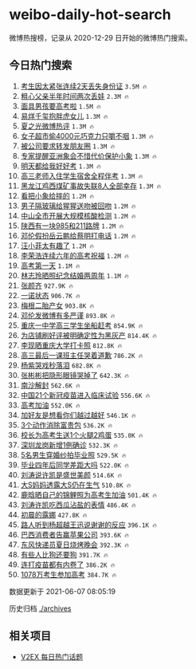 # weibo-daily-hot-search

微博热搜榜，记录从 2020-12-29 日开始的微博热门搜索。

## 今日热门搜索

<!-- BEGIN -->

1. [考生因太紧张连续2天丢失身份证](https://s.weibo.com/weibo?q=%23%E8%80%83%E7%94%9F%E5%9B%A0%E5%A4%AA%E7%B4%A7%E5%BC%A0%E8%BF%9E%E7%BB%AD2%E5%A4%A9%E4%B8%A2%E5%A4%B1%E8%BA%AB%E4%BB%BD%E8%AF%81%23&Refer=top) `3.5M 🔥`
1. [粗心父亲半年时间两次丢娃](https://s.weibo.com/weibo?q=%23%E7%B2%97%E5%BF%83%E7%88%B6%E4%BA%B2%E5%8D%8A%E5%B9%B4%E6%97%B6%E9%97%B4%E4%B8%A4%E6%AC%A1%E4%B8%A2%E5%A8%83%23&Refer=top) `2.3M 🔥`
1. [面具男孩要高考啦](https://s.weibo.com/weibo?q=%23%E9%9D%A2%E5%85%B7%E7%94%B7%E5%AD%A9%E8%A6%81%E9%AB%98%E8%80%83%E5%95%A6%23&Refer=top) `1.5M 🔥`
1. [易烊千玺抱胖虎女儿](https://s.weibo.com/weibo?q=%23%E6%98%93%E7%83%8A%E5%8D%83%E7%8E%BA%E6%8A%B1%E8%83%96%E8%99%8E%E5%A5%B3%E5%84%BF%23&Refer=top) `1.3M 🔥`
1. [夏之光微博热评](https://s.weibo.com/weibo?q=%23%E5%A4%8F%E4%B9%8B%E5%85%89%E5%BE%AE%E5%8D%9A%E7%83%AD%E8%AF%84%23&Refer=top) `1.3M 🔥`
1. [女子超市偷4000元巧克力只嚼不咽](https://s.weibo.com/weibo?q=%23%E5%A5%B3%E5%AD%90%E8%B6%85%E5%B8%82%E5%81%B74000%E5%85%83%E5%B7%A7%E5%85%8B%E5%8A%9B%E5%8F%AA%E5%9A%BC%E4%B8%8D%E5%92%BD%23&Refer=top) `1.3M 🔥`
1. [被公司要求转发朋友圈](https://s.weibo.com/weibo?q=%23%E8%A2%AB%E5%85%AC%E5%8F%B8%E8%A6%81%E6%B1%82%E8%BD%AC%E5%8F%91%E6%9C%8B%E5%8F%8B%E5%9C%88%23&Refer=top) `1.3M 🔥`
1. [专家提醒亚洲象会不惜代价保护小象](https://s.weibo.com/weibo?q=%E4%B8%93%E5%AE%B6%E6%8F%90%E9%86%92%E4%BA%9A%E6%B4%B2%E8%B1%A1%E4%BC%9A%E4%B8%8D%E6%83%9C%E4%BB%A3%E4%BB%B7%E4%BF%9D%E6%8A%A4%E5%B0%8F%E8%B1%A1&Refer=top) `1.3M 🔥`
1. [明天都给我好好考](https://s.weibo.com/weibo?q=%23%E6%98%8E%E5%A4%A9%E9%83%BD%E7%BB%99%E6%88%91%E5%A5%BD%E5%A5%BD%E8%80%83%23&Refer=top) `1.3M 🔥`
1. [高三老师入住学生宿舍全程伴考](https://s.weibo.com/weibo?q=%23%E9%AB%98%E4%B8%89%E8%80%81%E5%B8%88%E5%85%A5%E4%BD%8F%E5%AD%A6%E7%94%9F%E5%AE%BF%E8%88%8D%E5%85%A8%E7%A8%8B%E4%BC%B4%E8%80%83%23&Refer=top) `1.3M 🔥`
1. [黑龙江鸡西煤矿事故失联8人全部幸存](https://s.weibo.com/weibo?q=%23%E9%BB%91%E9%BE%99%E6%B1%9F%E9%B8%A1%E8%A5%BF%E7%85%A4%E7%9F%BF%E4%BA%8B%E6%95%85%E5%A4%B1%E8%81%948%E4%BA%BA%E5%85%A8%E9%83%A8%E5%B9%B8%E5%AD%98%23&Refer=top) `1.3M 🔥`
1. [看把小象给摔的](https://s.weibo.com/weibo?q=%23%E7%9C%8B%E6%8A%8A%E5%B0%8F%E8%B1%A1%E7%BB%99%E6%91%94%E7%9A%84%23&Refer=top) `1.2M 🔥`
1. [男子隔玻璃给猩猩送吻被回吻](https://s.weibo.com/weibo?q=%23%E7%94%B7%E5%AD%90%E9%9A%94%E7%8E%BB%E7%92%83%E7%BB%99%E7%8C%A9%E7%8C%A9%E9%80%81%E5%90%BB%E8%A2%AB%E5%9B%9E%E5%90%BB%23&Refer=top) `1.2M 🔥`
1. [中山全市开展大规模核酸检测](https://s.weibo.com/weibo?q=%23%E4%B8%AD%E5%B1%B1%E5%85%A8%E5%B8%82%E5%BC%80%E5%B1%95%E5%A4%A7%E8%A7%84%E6%A8%A1%E6%A0%B8%E9%85%B8%E6%A3%80%E6%B5%8B%23&Refer=top) `1.2M 🔥`
1. [陕西有一块985和211路牌](https://s.weibo.com/weibo?q=%23%E9%99%95%E8%A5%BF%E6%9C%89%E4%B8%80%E5%9D%97985%E5%92%8C211%E8%B7%AF%E7%89%8C%23&Refer=top) `1.2M 🔥`
1. [邓伦假扮岳云鹏给蔡明打电话](https://s.weibo.com/weibo?q=%23%E9%82%93%E4%BC%A6%E5%81%87%E6%89%AE%E5%B2%B3%E4%BA%91%E9%B9%8F%E7%BB%99%E8%94%A1%E6%98%8E%E6%89%93%E7%94%B5%E8%AF%9D%23&Refer=top) `1.2M 🔥`
1. [汪小菲太有趣了](https://s.weibo.com/weibo?q=%23%E6%B1%AA%E5%B0%8F%E8%8F%B2%E5%A4%AA%E6%9C%89%E8%B6%A3%E4%BA%86%23&Refer=top) `1.2M 🔥`
1. [李荣浩连续六年的高考祝福](https://s.weibo.com/weibo?q=%23%E6%9D%8E%E8%8D%A3%E6%B5%A9%E8%BF%9E%E7%BB%AD%E5%85%AD%E5%B9%B4%E7%9A%84%E9%AB%98%E8%80%83%E7%A5%9D%E7%A6%8F%23&Refer=top) `1.2M 🔥`
1. [高考第一天](https://s.weibo.com/weibo?q=%E9%AB%98%E8%80%83%E7%AC%AC%E4%B8%80%E5%A4%A9&Refer=top) `1.1M 🔥`
1. [林志玲晒照纪念结婚两周年](https://s.weibo.com/weibo?q=%23%E6%9E%97%E5%BF%97%E7%8E%B2%E6%99%92%E7%85%A7%E7%BA%AA%E5%BF%B5%E7%BB%93%E5%A9%9A%E4%B8%A4%E5%91%A8%E5%B9%B4%23&Refer=top) `1.1M 🔥`
1. [张颜齐](https://s.weibo.com/weibo?q=%E5%BC%A0%E9%A2%9C%E9%BD%90&Refer=top) `927.9K 🔥`
1. [一诺状态](https://s.weibo.com/weibo?q=%23%E4%B8%80%E8%AF%BA%E7%8A%B6%E6%80%81%23&Refer=top) `906.7K 🔥`
1. [梅根二胎产女](https://s.weibo.com/weibo?q=%E6%A2%85%E6%A0%B9%E4%BA%8C%E8%83%8E%E4%BA%A7%E5%A5%B3&Refer=top) `903.8K 🔥`
1. [邓伦发微博有多严谨](https://s.weibo.com/weibo?q=%23%E9%82%93%E4%BC%A6%E5%8F%91%E5%BE%AE%E5%8D%9A%E6%9C%89%E5%A4%9A%E4%B8%A5%E8%B0%A8%23&Refer=top) `893.8K 🔥`
1. [重庆一中学高三学生坐船赶考](https://s.weibo.com/weibo?q=%23%E9%87%8D%E5%BA%86%E4%B8%80%E4%B8%AD%E5%AD%A6%E9%AB%98%E4%B8%89%E5%AD%A6%E7%94%9F%E5%9D%90%E8%88%B9%E8%B5%B6%E8%80%83%23&Refer=top) `854.9K 🔥`
1. [为店铺刷好评被明确定性为黑灰产](https://s.weibo.com/weibo?q=%23%E4%B8%BA%E5%BA%97%E9%93%BA%E5%88%B7%E5%A5%BD%E8%AF%84%E8%A2%AB%E6%98%8E%E7%A1%AE%E5%AE%9A%E6%80%A7%E4%B8%BA%E9%BB%91%E7%81%B0%E4%BA%A7%23&Refer=top) `814.4K 🔥`
1. [李现晒重庆大学打卡照](https://s.weibo.com/weibo?q=%23%E6%9D%8E%E7%8E%B0%E6%99%92%E9%87%8D%E5%BA%86%E5%A4%A7%E5%AD%A6%E6%89%93%E5%8D%A1%E7%85%A7%23&Refer=top) `812.8K 🔥`
1. [高三最后一课班主任哭着道歉](https://s.weibo.com/weibo?q=%23%E9%AB%98%E4%B8%89%E6%9C%80%E5%90%8E%E4%B8%80%E8%AF%BE%E7%8F%AD%E4%B8%BB%E4%BB%BB%E5%93%AD%E7%9D%80%E9%81%93%E6%AD%89%23&Refer=top) `786.2K 🔥`
1. [杨紫哭戏秒落泪](https://s.weibo.com/weibo?q=%23%E6%9D%A8%E7%B4%AB%E5%93%AD%E6%88%8F%E7%A7%92%E8%90%BD%E6%B3%AA%23&Refer=top) `682.8K 🔥`
1. [张彬彬把隐形眼镜哭掉了](https://s.weibo.com/weibo?q=%23%E5%BC%A0%E5%BD%AC%E5%BD%AC%E6%8A%8A%E9%9A%90%E5%BD%A2%E7%9C%BC%E9%95%9C%E5%93%AD%E6%8E%89%E4%BA%86%23&Refer=top) `642.3K 🔥`
1. [南沙解封](https://s.weibo.com/weibo?q=%E5%8D%97%E6%B2%99%E8%A7%A3%E5%B0%81&Refer=top) `562.6K 🔥`
1. [中国21个新冠疫苗进入临床试验](https://s.weibo.com/weibo?q=%23%E4%B8%AD%E5%9B%BD21%E4%B8%AA%E6%96%B0%E5%86%A0%E7%96%AB%E8%8B%97%E8%BF%9B%E5%85%A5%E4%B8%B4%E5%BA%8A%E8%AF%95%E9%AA%8C%23&Refer=top) `556.6K 🔥`
1. [高考加油](https://s.weibo.com/weibo?q=%E9%AB%98%E8%80%83%E5%8A%A0%E6%B2%B9&Refer=top) `552.0K 🔥`
1. [加好友是想看你们越过越好](https://s.weibo.com/weibo?q=%23%E5%8A%A0%E5%A5%BD%E5%8F%8B%E6%98%AF%E6%83%B3%E7%9C%8B%E4%BD%A0%E4%BB%AC%E8%B6%8A%E8%BF%87%E8%B6%8A%E5%A5%BD%23&Refer=top) `546.1K 🔥`
1. [3个动作消除富贵包](https://s.weibo.com/weibo?q=%233%E4%B8%AA%E5%8A%A8%E4%BD%9C%E6%B6%88%E9%99%A4%E5%AF%8C%E8%B4%B5%E5%8C%85%23&Refer=top) `536.2K 🔥`
1. [校长为高考生送1个火腿2鸡蛋](https://s.weibo.com/weibo?q=%23%E6%A0%A1%E9%95%BF%E4%B8%BA%E9%AB%98%E8%80%83%E7%94%9F%E9%80%811%E4%B8%AA%E7%81%AB%E8%85%BF2%E9%B8%A1%E8%9B%8B%23&Refer=top) `535.0K 🔥`
1. [深圳龙岗新增1例确诊](https://s.weibo.com/weibo?q=%23%E6%B7%B1%E5%9C%B3%E9%BE%99%E5%B2%97%E6%96%B0%E5%A2%9E1%E4%BE%8B%E7%A1%AE%E8%AF%8A%23&Refer=top) `532.3K 🔥`
1. [5名男生穿婚纱拍毕业照](https://s.weibo.com/weibo?q=%235%E5%90%8D%E7%94%B7%E7%94%9F%E7%A9%BF%E5%A9%9A%E7%BA%B1%E6%8B%8D%E6%AF%95%E4%B8%9A%E7%85%A7%23&Refer=top) `529.5K 🔥`
1. [毕业四年后同学差距大吗](https://s.weibo.com/weibo?q=%23%E6%AF%95%E4%B8%9A%E5%9B%9B%E5%B9%B4%E5%90%8E%E5%90%8C%E5%AD%A6%E5%B7%AE%E8%B7%9D%E5%A4%A7%E5%90%97%23&Refer=top) `522.0K 🔥`
1. [刘涛说许凯是盛世美颜](https://s.weibo.com/weibo?q=%23%E5%88%98%E6%B6%9B%E8%AF%B4%E8%AE%B8%E5%87%AF%E6%98%AF%E7%9B%9B%E4%B8%96%E7%BE%8E%E9%A2%9C%23&Refer=top) `514.6K 🔥`
1. [大S妈妈透露大S仍在生气](https://s.weibo.com/weibo?q=%23%E5%A4%A7S%E5%A6%88%E5%A6%88%E9%80%8F%E9%9C%B2%E5%A4%A7S%E4%BB%8D%E5%9C%A8%E7%94%9F%E6%B0%94%23&Refer=top) `510.8K 🔥`
1. [鹿晗晒自己的锦鲤照为高考生加油](https://s.weibo.com/weibo?q=%23%E9%B9%BF%E6%99%97%E6%99%92%E8%87%AA%E5%B7%B1%E7%9A%84%E9%94%A6%E9%B2%A4%E7%85%A7%E4%B8%BA%E9%AB%98%E8%80%83%E7%94%9F%E5%8A%A0%E6%B2%B9%23&Refer=top) `501.4K 🔥`
1. [刘涛许凯吃西瓜沾盐的表情](https://s.weibo.com/weibo?q=%23%E5%88%98%E6%B6%9B%E8%AE%B8%E5%87%AF%E5%90%83%E8%A5%BF%E7%93%9C%E6%B2%BE%E7%9B%90%E7%9A%84%E8%A1%A8%E6%83%85%23&Refer=top) `486.4K 🔥`
1. [初晨的露娜](https://s.weibo.com/weibo?q=%23%E5%88%9D%E6%99%A8%E7%9A%84%E9%9C%B2%E5%A8%9C%23&Refer=top) `427.8K 🔥`
1. [路人听到杨超越王迅说谢谢的反应](https://s.weibo.com/weibo?q=%23%E8%B7%AF%E4%BA%BA%E5%90%AC%E5%88%B0%E6%9D%A8%E8%B6%85%E8%B6%8A%E7%8E%8B%E8%BF%85%E8%AF%B4%E8%B0%A2%E8%B0%A2%E7%9A%84%E5%8F%8D%E5%BA%94%23&Refer=top) `396.1K 🔥`
1. [巴西消费者告赢苹果公司](https://s.weibo.com/weibo?q=%23%E5%B7%B4%E8%A5%BF%E6%B6%88%E8%B4%B9%E8%80%85%E5%91%8A%E8%B5%A2%E8%8B%B9%E6%9E%9C%E5%85%AC%E5%8F%B8%23&Refer=top) `393.6K 🔥`
1. [东风快递员夏日烧烤晚会](https://s.weibo.com/weibo?q=%23%E4%B8%9C%E9%A3%8E%E5%BF%AB%E9%80%92%E5%91%98%E5%A4%8F%E6%97%A5%E7%83%A7%E7%83%A4%E6%99%9A%E4%BC%9A%23&Refer=top) `392.3K 🔥`
1. [有些人比狗还要狗](https://s.weibo.com/weibo?q=%23%E6%9C%89%E4%BA%9B%E4%BA%BA%E6%AF%94%E7%8B%97%E8%BF%98%E8%A6%81%E7%8B%97%23&Refer=top) `391.7K 🔥`
1. [连打疫苗都有内卷了](https://s.weibo.com/weibo?q=%23%E8%BF%9E%E6%89%93%E7%96%AB%E8%8B%97%E9%83%BD%E6%9C%89%E5%86%85%E5%8D%B7%E4%BA%86%23&Refer=top) `386.2K 🔥`
1. [1078万考生参加高考](https://s.weibo.com/weibo?q=%231078%E4%B8%87%E8%80%83%E7%94%9F%E5%8F%82%E5%8A%A0%E9%AB%98%E8%80%83%23&Refer=top) `384.7K 🔥`

数据更新于 2021-06-07 08:05:19

<!-- END -->

历史归档 [./archives](./archives)

## 相关项目

- [V2EX 每日热门话题](https://github.com/boojack/v2ex-daily-hot-topic)
